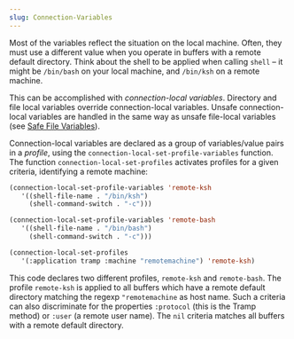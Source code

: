 ```yaml
---
slug: Connection-Variables
---
```


Most of the variables reflect the situation on the local machine. Often, they must use a different value when you operate in buffers with a remote default directory. Think about the shell to be applied when calling `shell` – it might be `/bin/bash` on your local machine, and `/bin/ksh` on a remote machine.

This can be accomplished with *connection-local variables*. Directory and file local variables override connection-local variables. Unsafe connection-local variables are handled in the same way as unsafe file-local variables (see [Safe File Variables](Safe-File-Variables)).

Connection-local variables are declared as a group of variables/value pairs in a *profile*, using the `connection-local-set-profile-variables` function. The function `connection-local-set-profiles` activates profiles for a given criteria, identifying a remote machine:

```lisp
(connection-local-set-profile-variables 'remote-ksh
   '((shell-file-name . "/bin/ksh")
     (shell-command-switch . "-c")))

(connection-local-set-profile-variables 'remote-bash
   '((shell-file-name . "/bin/bash")
     (shell-command-switch . "-c")))

(connection-local-set-profiles
   '(:application tramp :machine "remotemachine") 'remote-ksh)
```

This code declares two different profiles, `remote-ksh` and `remote-bash`. The profile `remote-ksh` is applied to all buffers which have a remote default directory matching the regexp `"remotemachine` as host name. Such a criteria can also discriminate for the properties `:protocol` (this is the Tramp method) or `:user` (a remote user name). The `nil` criteria matches all buffers with a remote default directory.
